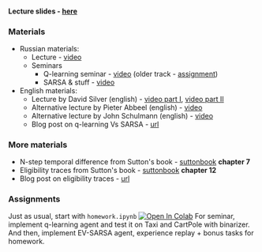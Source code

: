 #### __Lecture slides__ - [here](https://yadi.sk/i/9bPN0pxsR1-zIA)
### Materials
* Russian materials:
   - Lecture - [video](https://yadi.sk/i/jcQ1Bg8n3SrhuQ)
   - Seminars
      - Q-learning seminar - [video](https://yadi.sk/i/dQmolwOy3EtGNK) (older track - [assignment](./crawler_and_pacman/seminar_py2))
      - SARSA & stuff - [video](https://yadi.sk/i/XbqNQmjm3ExNsq)
* English materials:
   - Lecture by David Silver (english) - [video part I](https://www.youtube.com/watch?v=PnHCvfgC_ZA), [video part II](https://www.youtube.com/watch?v=0g4j2k_Ggc4&t=43s)
   - Alternative lecture by Pieter Abbeel (english) - [video](https://www.youtube.com/watch?v=ifma8G7LegE)
   - Alternative lecture by John Schulmann (english) - [video](https://www.youtube.com/watch?v=IL3gVyJMmhg)
   - Blog post on q-learning Vs SARSA - [url](https://studywolf.wordpress.com/2013/07/01/reinforcement-learning-sarsa-vs-q-learning/)

### More materials
* N-step temporal difference from Sutton's book - [suttonbook](http://incompleteideas.net/book/RLbook2018.pdf) __chapter 7__
* Eligibility traces from Sutton's book - [suttonbook](http://incompleteideas.net/book/RLbook2018.pdf) __chapter 12__
* Blog post on eligibility traces - [url](http://pierrelucbacon.com/traces/)

### Assignments

Just as usual, start with `homework.ipynb` [![Open In Colab](https://colab.research.google.com/assets/colab-badge.svg)](https://colab.research.google.com/github/yandexdataschool/Practical_RL/blob/master/week03_model_free/homework.ipynb) For seminar, implement q-learning agent and test it on Taxi and CartPole with binarizer. And then, implement EV-SARSA agent, experience replay + bonus tasks for homework.
